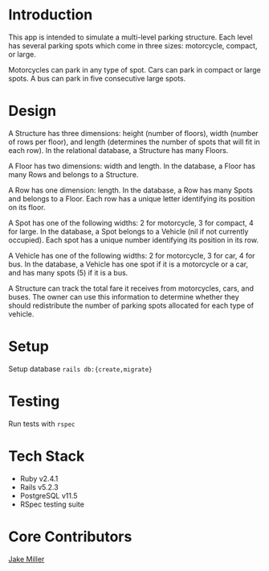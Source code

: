 # Introduction

This app is intended to simulate a multi-level parking structure. Each level has several parking spots which come in three sizes: motorcycle, compact, or large.

Motorcycles can park in any type of spot. Cars can park in compact or large spots. A bus can park in five consecutive large spots.

# Design

A Structure has three dimensions: height (number of floors), width (number of rows per floor), and length (determines the number of spots that will fit in each row). In the relational database, a Structure has many Floors.

A Floor has two dimensions: width and length. In the database, a Floor has many Rows and belongs to a Structure.

A Row has one dimension: length. In the database, a Row has many Spots and belongs to a Floor. Each row has a unique letter identifying its position on its floor.

A Spot has one of the following widths: 2 for motorcycle, 3 for compact, 4 for large. In the database, a Spot belongs to a Vehicle (nil if not currently occupied). Each spot has a unique number identifying its position in its row.

A Vehicle has one of the following widths: 2 for motorcycle, 3 for car, 4 for bus. In the database, a Vehicle has one spot if it is a motorcycle or a car, and has many spots (5) if it is a bus.

A Structure can track the total fare it receives from motorcycles, cars, and buses. The owner can use this information to determine whether they should redistribute the number of parking spots allocated for each type of vehicle.

# Setup

Setup database
`rails db:{create,migrate}`

# Testing

Run tests with
`rspec`

# Tech Stack

* Ruby v2.4.1
* Rails v5.2.3
* PostgreSQL v11.5
* RSpec testing suite

# Core Contributors

[Jake Miller](https://github.com/Jake0Miller)
